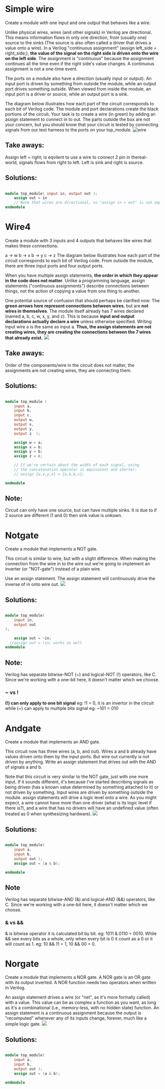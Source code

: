 # Simple wire

Create a module with one input and one output that behaves like a wire.

Unlike physical wires, wires (and other signals) in Verilog are directional. This means information flows in only one direction, from (usually one) source to the sinks (The source is also often called a driver that drives a value onto a wire). In a Verilog "continuous assignment" (assign left_side = right_side;), **the value of the signal on the right side is driven onto the wire on the left side**. The assignment is "continuous" because the assignment continues all the time even if the right side's value changes. A continuous assignment is not a one-time event.

The ports on a module also have a direction (usually input or output). An input port is driven by something from outside the module, while an output port drives something outside. When viewed from inside the module, an input port is a driver or source, while an output port is a sink.

The diagram below illustrates how each part of the circuit corresponds to each bit of Verilog code. The module and port declarations create the black portions of the circuit. Your task is to create a wire (in green) by adding an assign statement to connect in to out. The parts outside the box are not your concern, but you should know that your circuit is tested by connecting signals from our test harness to the ports on your top_module.
![wire](/Images/Wire.png)

## Take aways:

Assign left = right; is eqvilent to use a wire to connect 2 pin in thereal-world, signals flows from right to left. Left is sink and right is source.

## Solutions:

```verilog

module top_module( input in, output out );
    assign out = in
    // Note that wires are directional, so "assign in = out" is not equivalent.
endmodule

```

# Wire4

Create a module with 3 inputs and 4 outputs that behaves like wires that makes these connections:

a -> w
b -> x
b -> y
c -> z
The diagram below illustrates how each part of the circuit corresponds to each bit of Verilog code. From outside the module, there are three input ports and four output ports.

When you have multiple assign statements, **the order in which they appear in the code does not matter**. Unlike a programming language, assign statements ("continuous assignments") describe connections between things, not the action of copying a value from one thing to another.

One potential source of confusion that should perhaps be clarified now: The **green arrows here represent connections between wires**, but are **not wires in themselves**. The module itself already has 7 wires declared (named a, b, c, w, x, y, and z). This is because **input and output declarations actually declare a wire** unless otherwise specified. Writing input wire a is the same as input a. **Thus, the assign statements are not creating wires, they are creating the connections between the 7 wires that already exist.**
![](/Images/Wire4.png)

## Take aways:

Order of the components/wire in the circuit does not matter, the assignments are not creating wires, they are connecting them.

## Solutions:

```verilog

module top_module (
	input a,
	input b,
	input c,
	output w,
	output x,
	output y,
	output z  );

	assign w = a;
	assign x = b;
	assign y = b;
	assign z = c;

	// If we're certain about the width of each signal, using
	// the concatenation operator is equivalent and shorter:
	// assign {w,x,y,z} = {a,b,b,c};

endmodule

```

## Note:

Circuit can only have one source, but can have multiple sinks. It is due to if 2 source are different (1 and 0) then sink value is unkown.

# Notgate

Create a module that implements a NOT gate.

This circuit is similar to wire, but with a slight difference. When making the connection from the wire in to the wire out we're going to implement an inverter (or "NOT-gate") instead of a plain wire.

Use an assign statement. The assign statement will continuously drive the inverse of in onto wire out.
![](Images/Notgate.png)

## Solutions:

```verilog

module top_module(
	input in,
	output out
);

	assign out = ~in;
  //assign out = !in; works as well
endmodule


```

## Note:

Verilog has separate bitwise-NOT (~) and logical-NOT (!) operators, like C. Since we're working with a one-bit here, it doesn't matter which we choose.

### ~ vs !

**(!) can only apply to one bit signal** eg: !1 = 0, it is an invertor in the circuit while (~) can apply to multiple bits signal eg: ~101 = 010

# Andgate

Create a module that implements an AND gate.

This circuit now has three wires (a, b, and out). Wires a and b already have values driven onto them by the input ports. But wire out currently is not driven by anything. Write an assign statement that drives out with the AND of signals a and b.

Note that this circuit is very similar to the NOT gate, just with one more input. If it sounds different, it's because I've started describing signals as being driven (has a known value determined by something attached to it) or not driven by something. Input wires are driven by something outside the module. assign statements will drive a logic level onto a wire. As you might expect, a wire cannot have more than one driver (what is its logic level if there is?), and a wire that has no drivers will have an undefined value (often treated as 0 when synthesizing hardware).
![](/Images/Andgate.png)

## Solutions:

```verilog

module top_module(
    input a,
    input b,
    output out );
    assign out = (a & b);

endmodule
```

## Note

Verilog has separate bitwise-AND (&) and logical-AND (&&) operators, like C. Since we're working with a one-bit here, it doesn't matter which we choose.

### & vs &&

& is bitwise operator it is calculated bit by bit. eg: 1011 & 0110 = 0010. While && see every bits as a whole, only when every bit is 0 it count as a 0 or it will count as 1. eg: 10 && 11 = 1, 10 && 00 = 0.

# Norgate

Create a module that implements a NOR gate. A NOR gate is an OR gate with its output inverted. A NOR function needs two operators when written in Verilog.

An assign statement drives a wire (or "net", as it's more formally called) with a value. This value can be as complex a function as you want, as long as it's a combinational (i.e., memory-less, with no hidden state) function. An assign statement is a continuous assignment because the output is "recomputed" whenever any of its inputs change, forever, much like a simple logic gate.
![](/Images/Norgate.png)

## Solutions:

```verilog

module top_module(
    input a,
    input b,
    output out );
    assign out = (a & b);

endmodule
```
